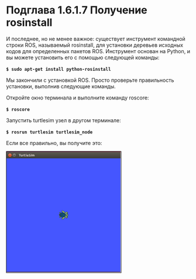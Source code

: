 # Подглава 1.6.1.7 Получение rosinstall

И последнее, но не менее важное: существует инструмент командной строки ROS, называемый rosinstall, для установки деревьев исходных кодов для определенных пакетов ROS. Инструмент основан на Python, и вы можете установить его с помощью следующей команды:       

**`$ sudo apt-get install python-rosinstall`**

Мы закончили с установкой ROS. Просто проверьте правильность установки, выполнив следующие команды.  


Откройте окно терминала и выполните команду roscore:

**`$ roscore`**

Запустить turtlesim узел в другом терминале:

**`$ rosrun turtlesim turtlesim_node`**

Если все правильно, вы получите это:

![&#x420;&#x438;&#x441;&#x443;&#x43D;&#x43E;&#x43A; 17: turtlesim node](../../../.gitbook/assets/image%20%2825%29.png)




